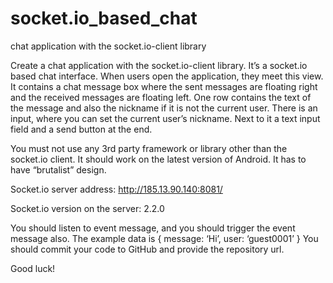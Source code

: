 # socket.io_based_chat
chat application with the socket.io-client library  

Create a chat application with the socket.io-client library. It’s a socket.io based chat interface. When users open the application, they meet this view. It contains a chat message box where the sent messages are floating right and the received messages are floating left. One row contains the text of the message and also the nickname if it is not the current user. There is an input, where you can set the current user’s nickname. Next to it a text input field and a send button at the end. 

You must not use any 3rd party framework or library other than the socket.io client. It should work on the latest version of Android. It has to have “brutalist” design. 

Socket.io server address: http://185.13.90.140:8081/ 

Socket.io version on the server: 2.2.0 

You should listen to event message, and you should trigger the event message also. The example data is { message: ‘Hi’, user: ‘guest0001’ } You should commit your code to GitHub and provide the repository url. 

Good luck!
